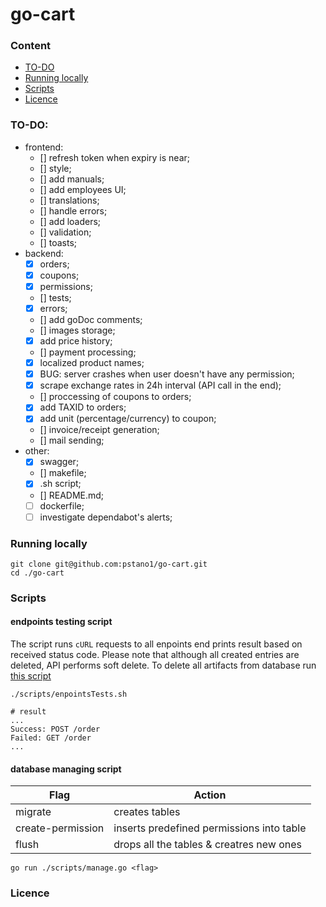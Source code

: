 # go-cart

### Content

- [TO-DO](#to-do)
- [Running locally](#running-locally)
- [Scripts](#scripts)
- [Licence](#licence)

### TO-DO:

- frontend:
  - [] refresh token when expiry is near;
  - [] style;
  - [] add manuals;
  - [] add employees UI;
  - [] translations;
  - [] handle errors;
  - [] add loaders;
  - [] validation;
  - [] toasts;
- backend:
  - [x] orders;
  - [x] coupons;
  - [x] permissions;
  - [] tests;
  - [x] errors;
  - [] add goDoc comments;
  - [] images storage;
  - [x] add price history;
  - [] payment processing;
  - [x] localized product names;
  - [x] BUG: server crashes when user doesn't have any permission;
  - [x] scrape exchange rates in 24h interval (API call in the end);
  - [] proccessing of coupons to orders;
  - [x] add TAXID to orders;
  - [x] add unit (percentage/currency) to coupon;
  - [] invoice/receipt generation;
  - [] mail sending;
- other:
  - [x] swagger;
  - [] makefile;
  - [x] .sh script;
  - [] README.md;
  - [ ] dockerfile;
  - [ ] investigate dependabot's alerts;

### Running locally

```console
git clone git@github.com:pstano1/go-cart.git
cd ./go-cart
```

### Scripts

#### endpoints testing script

The script runs `cURL` requests to all enpoints end prints result based on received status code. Please note that although all created entries are deleted, API performs soft delete. To delete all artifacts from database run [this script](#database-managing-script)

```console
./scripts/enpointsTests.sh

# result
...
Success: POST /order
Failed: GET /order
...
```

#### database managing script

| Flag              | Action                                    |
| ----------------- | ----------------------------------------- |
| migrate           | creates tables                            |
| create-permission | inserts predefined permissions into table |
| flush             | drops all the tables & creatres new ones  |

```console
go run ./scripts/manage.go <flag>
```

### Licence

